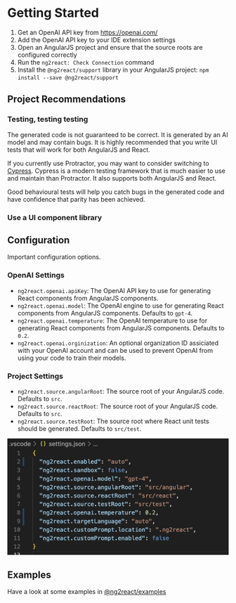 # Getting Started

1. Get an OpenAI API key from <https://openai.com/>
2. Add the OpenAI API key to your IDE extension settings
3. Open an AngularJS project and ensure that the source roots are configured correctly
4. Run the `ng2react: Check Connection` command
5. Install the `@ng2react/support` library in your AngularJS project: `npm install --save @ng2react/support`

## Project Recommendations

### Testing, testing testing

The generated code is not guaranteed to be correct. It is generated by an AI model and may contain bugs. It is highly recommended that you write UI tests that will work for both AngularJS and React.

If you currently use Protractor, you may want to consider switching to [Cypress](https://www.cypress.io). Cypress is a modern testing framework that is much easier to use and maintain than Protractor. It also supports both AngularJS and React.

Good behavioural tests will help you catch bugs in the generated code and have confidence that parity has been achieved.

### Use a UI component library

## Configuration

Important configuration options.

### OpenAI Settings

- `ng2react.openai.apiKey`: The OpenAI API key to use for generating React components from AngularJS components.
- `ng2react.openai.model`: The OpenAI engine to use for generating React components from AngularJS components. Defaults to `gpt-4`.
- `ng2react.openai.temperature`: The OpenAI temperature to use for generating React components from AngularJS components. Defaults to `0.2`.
- `ng2react.openai.orginization`: An optional organization ID assiciated with your OpenAI account and can be used to prevent OpenAI from using your code to train their models.

### Project Settings

- `ng2react.source.angularRoot`: The source root of your AngularJS code. Defaults to `src`.
- `ng2react.source.reactRoot`: The source root of your AngularJS code. Defaults to `src`.
- `ng2react.source.testRoot`: The source root where React unit tests should be generated. Defaults to `src/test`.

![VSCode Project .settings.json](./images/vscode_guide_project-settings.png)

## Examples

Have a look at some examples in [@ng2react/examples](https://github.com/ng2react/examples)
